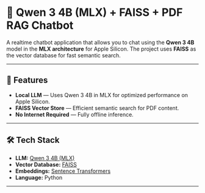 
# 📄 Qwen 3 4B (MLX) + FAISS + PDF RAG Chatbot

A realtime chatbot application that allows you to chat using the **Qwen 3 4B** model in the **MLX architecture** for Apple Silicon.
The project uses **FAISS** as the vector database for fast semantic search.

---

## 🚀 Features

* **Local LLM** — Uses Qwen 3 4B in MLX for optimized performance on Apple Silicon.
* **FAISS Vector Store** — Efficient semantic search for PDF content.
* **No Internet Required** — Fully offline inference.

---

## 🛠️ Tech Stack

* **LLM:** [Qwen 3 4B (MLX)](https://huggingface.co/mlx-community/Qwen3-4B-Instruct-2507-4bit)
* **Vector Database:** [FAISS](https://faiss.ai/)
* **Embeddings:** [Sentence Transformers](https://www.sbert.net/)
* **Language:** Python

---
